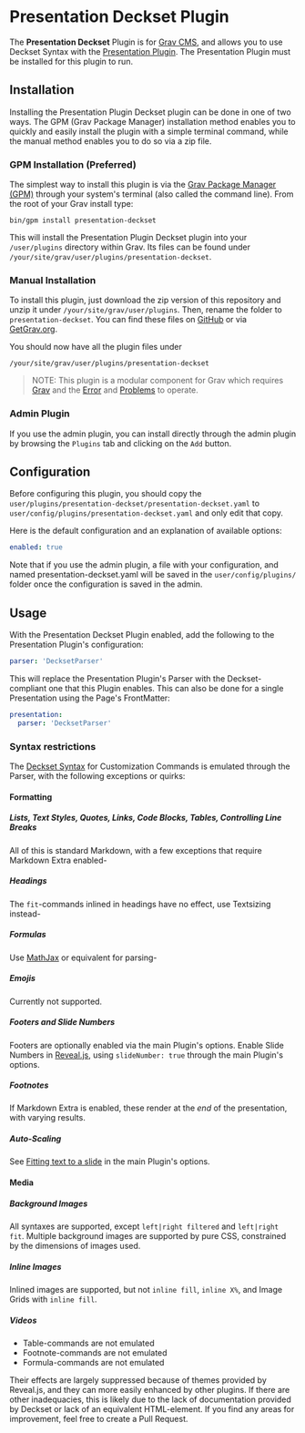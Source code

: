 # Presentation Deckset Plugin

The **Presentation Deckset** Plugin is for [Grav CMS](http://github.com/getgrav/grav), and allows you to use Deckset Syntax with the [Presentation Plugin](https://github.com/OleVik/grav-plugin-presentation). The Presentation Plugin must be installed for this plugin to run.

## Installation

Installing the Presentation Plugin Deckset plugin can be done in one of two ways. The GPM (Grav Package Manager) installation method enables you to quickly and easily install the plugin with a simple terminal command, while the manual method enables you to do so via a zip file.

### GPM Installation (Preferred)

The simplest way to install this plugin is via the [Grav Package Manager (GPM)](http://learn.getgrav.org/advanced/grav-gpm) through your system's terminal (also called the command line).  From the root of your Grav install type:

    bin/gpm install presentation-deckset

This will install the Presentation Plugin Deckset plugin into your `/user/plugins` directory within Grav. Its files can be found under `/your/site/grav/user/plugins/presentation-deckset`.

### Manual Installation

To install this plugin, just download the zip version of this repository and unzip it under `/your/site/grav/user/plugins`. Then, rename the folder to `presentation-deckset`. You can find these files on [GitHub](https://github.com/OleVik/grav-plugin-presentation-deckset) or via [GetGrav.org](http://getgrav.org/downloads/plugins#extras).

You should now have all the plugin files under

    /your/site/grav/user/plugins/presentation-deckset
	
> NOTE: This plugin is a modular component for Grav which requires [Grav](http://github.com/getgrav/grav) and the [Error](https://github.com/getgrav/grav-plugin-error) and [Problems](https://github.com/getgrav/grav-plugin-problems) to operate.

### Admin Plugin

If you use the admin plugin, you can install directly through the admin plugin by browsing the `Plugins` tab and clicking on the `Add` button.

## Configuration

Before configuring this plugin, you should copy the `user/plugins/presentation-deckset/presentation-deckset.yaml` to `user/config/plugins/presentation-deckset.yaml` and only edit that copy.

Here is the default configuration and an explanation of available options:

```yaml
enabled: true
```

Note that if you use the admin plugin, a file with your configuration, and named presentation-deckset.yaml will be saved in the `user/config/plugins/` folder once the configuration is saved in the admin.

## Usage

With the Presentation Deckset Plugin enabled, add the following to the Presentation Plugin's configuration:

```yaml
parser: 'DecksetParser'
```

This will replace the Presentation Plugin's Parser with the Deckset-compliant one that this Plugin enables. This can also be done for a single Presentation using the Page's FrontMatter:

```yaml
presentation:
  parser: 'DecksetParser'
```

### Syntax restrictions

The [Deckset Syntax](https://docs.deckset.com/English.lproj/) for Customization Commands is emulated through the Parser, with the following exceptions or quirks:

#### Formatting

##### Lists, Text Styles, Quotes, Links, Code Blocks, Tables, Controlling Line Breaks

All of this is standard Markdown, with a few exceptions that require Markdown Extra enabled-

##### Headings

The `fit`-commands inlined in headings have no effect, use Textsizing instead-

##### Formulas

Use [MathJax](https://github.com/Sommerregen/grav-plugin-mathjax) or equivalent for parsing-

##### Emojis

Currently not supported.

##### Footers and Slide Numbers

Footers are optionally enabled via the main Plugin's options. Enable Slide Numbers in [Reveal.js](https://github.com/hakimel/reveal.js/#slide-number), using `slideNumber: true` through the main Plugin's options.

##### Footnotes

If Markdown Extra is enabled, these render at the _end_ of the presentation, with varying results.

##### Auto-Scaling

See [Fitting text to a slide](https://github.com/OleVik/grav-plugin-presentation#fitting-text-to-a-slide) in the main Plugin's options.

#### Media

##### Background Images

All syntaxes are supported, except `left|right filtered` and `left|right fit`. Multiple background images are supported by pure CSS, constrained by the dimensions of images used.

##### Inline Images

Inlined images are supported, but not `inline fill`, `inline X%`, and Image Grids with `inline fill`.

##### Videos



- Table-commands are not emulated
- Footnote-commands are not emulated
- Formula-commands are not emulated

Their effects are largely suppressed because of themes provided by Reveal.js, and they can more easily enhanced by other plugins. If there are other inadequacies, this is likely due to the lack of documentation provided by Deckset or lack of an equivalent HTML-element. If you find any areas for improvement, feel free to create a Pull Request.
